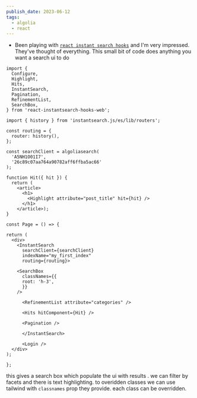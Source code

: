 ```yaml
---
publish_date: 2023-06-12
tags:
  - algolia
  - react
---
```

- Been playing with [`react instant search hooks`](https://www.algolia.com/doc/guides/building-search-ui/widgets/customize-an-existing-widget/react-hooks/) and I'm very impressed. They've thought of everything. This small bit of code does anything you want a search ui to do

```tsx
import {
  Configure,
  Highlight,
  Hits,
  InstantSearch,
  Pagination,
  RefinementList,
  SearchBox,
} from 'react-instantsearch-hooks-web';

import { history } from 'instantsearch.js/es/lib/routers';

const routing = {
  router: history(),
};

const searchClient = algoliasearch(
  'A5NH1O01I7',
  '26c89c07aa764a90782aff6ffba5ac66'
);

function Hit({ hit }) {
  return (
    <article>
      <h1>
        <Highlight attribute="post_title" hit={hit} />
      </h1>
    </article>);
}

const Page = () => {

return (
  <div>
    <InstantSearch
      searchClient={searchClient}
      indexName="my_first_index"
      routing={routing}>    
    
    <SearchBox
      classNames={{
      root: 'h-3',
      }}
    />
    
      <RefinementList attribute="categories" />
      
      <Hits hitComponent={Hit} />
      
      <Pagination />
      
      </InstantSearch>
  
      <Login />
  </div>
);

};
```

this gives a search box which populate the ui with results . we can filter by facets and there is text highlighting.  to overidden classes we can use tailwind with `classnames` prop they provide. each class can be overridden.
